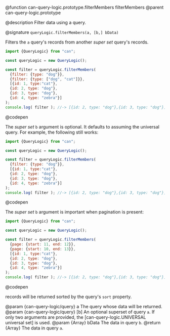 @function can-query-logic.prototype.filterMembers filterMembers
@parent can-query-logic.prototype

@description Filter data using a query.

@signature `queryLogic.filterMembers(a, [b,] bData)`

  Filters the `a` query's records from another _super set_ query's records.

  ```js
  import {QueryLogic} from "can";

  const queryLogic = new QueryLogic();

  const filter = queryLogic.filterMembers(
    {filter: {type: "dog"}},
    {filter: {type: ["dog", "cat"]}},
    [{id: 1, type:"cat"},
    {id: 2, type: "dog"},
    {id: 3, type: "dog"},
    {id: 4, type: "zebra"}]
  );
  console.log( filter ); //-> [{id: 2, type: "dog"},{id: 3, type: "dog"}]
  ```
  @codepen

  The _super set_ `b` argument is optional.  It defaults to assuming the universal query.  For example,
  the following still works:

  ```js
  import {QueryLogic} from "can";

  const queryLogic = new QueryLogic();

  const filter = queryLogic.filterMembers(
    {filter: {type: "dog"}},
    [{id: 1, type:"cat"},
    {id: 2, type: "dog"},
    {id: 3, type: "dog"},
    {id: 4, type: "zebra"}]
  );
  console.log( filter ); //-> [{id: 2, type: "dog"},{id: 3, type: "dog"}]
  ```
  @codepen

  The _super set_ `b` argument is important when pagination is present:

  ```js
  import {QueryLogic} from "can";

  const queryLogic = new QueryLogic();

  const filter = queryLogic.filterMembers(
    {page: {start: 11, end: 12}},
    {page: {start: 10, end: 13}},
    [{id: 1, type:"cat"},
    {id: 2, type: "dog"},
    {id: 3, type: "dog"},
    {id: 4, type: "zebra"}]
  );
  console.log( filter ); //-> [{id: 2, type: "dog"},{id: 3, type: "dog"}]
  ```
  @codepen

  records will be returned sorted by the query's `sort` property.

  @param  {can-query-logic/query} a The query whose data will be returned.
  @param  {can-query-logic/query} [b] An optional superset of query `a`. If only two arguments are provided,
    the [can-query-logic.UNIVERSAL universal set] is used.
  @param  {Array<Object>} bData The data in query `b`.
  @return {Array<Object>} The data in query `a`.
